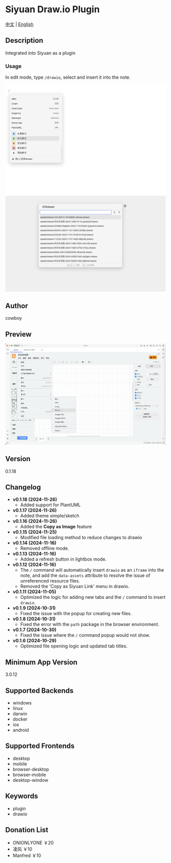 
# Siyuan Draw.io Plugin

[中文](README_zh_CN.md) | [English](README.md)

## Description
Integrated into Siyuan as a plugin

### Usage

In edit mode, type `/drawio`, select and insert it into the note.

![Insert drawio in command mode](asset/preview-1.png)
![Select or create a new drawio](asset/preview-2.png)

## Author
cowboy

## Preview
![Preview](preview.png)

## Version
0.1.18

## Changelog
- **v0.1.18 (2024-11-26)**
  - Added support for PlantUML
- **v0.1.17 (2024-11-26)**
  - Added theme simple/sketch
- **v0.1.16 (2024-11-26)**
  - Added the **Copy as Image** feature
- **v0.1.15 (2024-11-25)**
  - Modified file loading method to reduce changes to drawio
- **v0.1.14 (2024-11-16)**
  - Removed offline mode.
- **v0.1.13 (2024-11-16)**
  - Added a refresh button in lightbox mode.
- **v0.1.12 (2024-11-16)**
  - The `/` command will automatically insert `drawio` as an `iframe` into the note, and add the `data-assets` attribute to resolve the issue of unreferenced resource files.
  - Removed the 'Copy as Siyuan Link' menu in drawio.
- **v0.1.11 (2024-11-05)**
  - Optimized the logic for adding new tabs and the `/` command to insert `drawio`.
- **v0.1.9 (2024-10-31)**
  - Fixed the issue with the popup for creating new files.
- **v0.1.8 (2024-10-31)**
  - Fixed the error with the `path` package in the browser environment.
- **v0.1.7 (2024-10-30)**
  - Fixed the issue where the `/` command popup would not show.
- **v0.1.6 (2024-10-29)**
  - Optimized file opening logic and updated tab titles.

## Minimum App Version
3.0.12

## Supported Backends
- windows
- linux
- darwin
- docker
- ios
- android

## Supported Frontends
- desktop
- mobile
- browser-desktop
- browser-mobile
- desktop-window

## Keywords
- plugin
- drawio

## Donation List

- ONIONLYONE ￥20
- 凌风 ￥10
- Manfred ￥10